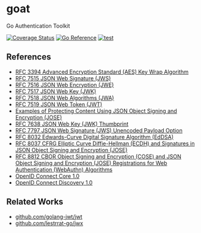 # goat

Go Authentication Toolkit

[![Coverage Status](https://coveralls.io/repos/github/shogo82148/goat/badge.svg)](https://coveralls.io/github/shogo82148/goat)
[![Go Reference](https://pkg.go.dev/badge/github.com/shogo82148/goat.svg)](https://pkg.go.dev/github.com/shogo82148/goat)
[![test](https://github.com/shogo82148/goat/actions/workflows/test.yml/badge.svg)](https://github.com/shogo82148/goat/actions/workflows/test.yml)

## References

- [RFC 3394 Advanced Encryption Standard (AES) Key Wrap Algorithm](https://www.rfc-editor.org/rfc/rfc3394)
- [RFC 7515 JSON Web Signature (JWS)](https://www.rfc-editor.org/rfc/rfc7515)
- [RFC 7516 JSON Web Encryption (JWE)](https://www.rfc-editor.org/rfc/rfc7516)
- [RFC 7517 JSON Web Key (JWK)](https://www.rfc-editor.org/rfc/rfc7517)
- [RFC 7518 JSON Web Algorithms (JWA)](https://www.rfc-editor.org/rfc/rfc7518)
- [RFC 7519 JSON Web Token (JWT)](https://www.rfc-editor.org/rfc/rfc7519)
- [Examples of Protecting Content Using JSON Object Signing and Encryption (JOSE)](https://www.rfc-editor.org/rfc/rfc7520)
- [RFC 7638 JSON Web Key (JWK) Thumbprint](https://www.rfc-editor.org/rfc/rfc7638)
- [RFC 7797 JSON Web Signature (JWS) Unencoded Payload Option](https://www.rfc-editor.org/rfc/rfc7797)
- [RFC 8032 Edwards-Curve Digital Signature Algorithm (EdDSA)](https://www.rfc-editor.org/rfc/rfc8032)
- [RFC 8037 CFRG Elliptic Curve Diffie-Hellman (ECDH) and Signatures in JSON Object Signing and Encryption (JOSE)](https://www.rfc-editor.org/rfc/rfc8037)
- [RFC 8812 CBOR Object Signing and Encryption (COSE) and JSON Object Signing and Encryption (JOSE) Registrations for Web Authentication (WebAuthn) Algorithms](https://datatracker.ietf.org/doc/html/rfc8812)
- [OpenID Connect Core 1.0](https://openid.net/specs/openid-connect-core-1_0.html)
- [OpenID Connect Discovery 1.0](https://openid.net/specs/openid-connect-discovery-1_0.html)

## Related Works

- [github.com/golang-jwt/jwt](https://github.com/golang-jwt/jwt)
- [github.com/lestrrat-go/jwx](https://github.com/lestrrat-go/jwx)
